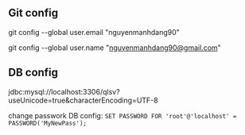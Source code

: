 Git config 
----
git config --global user.email "nguyenmanhdang90"

git config --global user.name "nguyenmanhdang90@gmail.com"


DB config
----
jdbc:mysql://localhost:3306/qlsv?useUnicode=true&characterEncoding=UTF-8

change passwork DB config: `SET PASSWORD FOR 'root'@'localhost' = PASSWORD('MyNewPass');`
